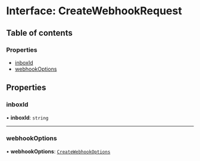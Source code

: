 # Interface: CreateWebhookRequest

## Table of contents

### Properties

- [inboxId](CreateWebhookRequest.md#inboxid)
- [webhookOptions](CreateWebhookRequest.md#webhookoptions)

## Properties

### inboxId

• **inboxId**: `string`

___

### webhookOptions

• **webhookOptions**: [`CreateWebhookOptions`](CreateWebhookOptions.md)
